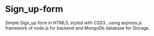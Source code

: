 # Sign_up-form
Simple Sign_up form in HTML5, styled with CSS3 , using express.js framework of node.js for backend and MongoDb database for Storage.
